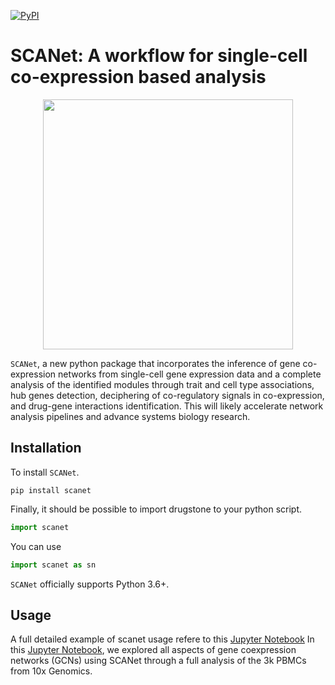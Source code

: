 [![PyPI](https://img.shields.io/pypi/v/scanpy?logo=PyPI)](https://test.pypi.org/project/scanet/)




# SCANet: A workflow for single-cell co-expression based analysis 

<p align="center">
  <img src="https://github.com/oubounyt/SCAn/blob/main/logo_.png" width="400"/>
</p>

`SCANet`, a new python package that incorporates the inference of gene co-expression networks from single-cell gene expression data and a complete analysis of the identified modules through trait and cell type associations, hub genes detection, deciphering of co-regulatory signals in co-expression, and drug-gene interactions identification. This will likely accelerate network analysis pipelines and advance systems biology research.


## Installation

To install `SCANet`.
```console
pip install scanet
```
Finally, it should be possible to import drugstone to your python script.
````python
import scanet
````
You can use 
```python
import scanet as sn
```

`SCANet` officially supports Python 3.6+.

## Usage

A full detailed example of scanet usage refere to this [Jupyter Notebook]([https://www.statsmodels.org/dev/generated/statsmodels.stats.multitest.multipletests.html](https://github.com/oubounyt/SCAn/blob/main/docs/full-example.ipynb))
In this [Jupyter Notebook]([https://www.statsmodels.org/dev/generated/statsmodels.stats.multitest.multipletests.html](https://github.com/oubounyt/SCAn/blob/main/docs/full-example.ipynb)), we explored all aspects of gene coexpression networks (GCNs) using SCANet through a full analysis of the 3k PBMCs from 10x Genomics.
